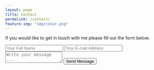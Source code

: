 ```yaml
---
layout: page
title: Contact
permalink: /contact/
feature-img: "img/color.png"
---
```


If you would like to get in touch with me please fill out the form below.

<form action="https://getsimpleform.com/messages?form_api_token=ee465ceafdd8123fbbaa19632ebc0baa" method="post">
  <!-- the redirect_to is optional, the form will redirect to the referrer on submission -->
  <input type='hidden' name='redirect_to' value='https://ConradPacesa.github.io/thank-you' />
  <input type='text' name='name' placeholder='Your Full Name' />
  <input type='email' name='email' placeholder='Your E-mail Address' />
  <textarea name='message' placeholder='Write your message ...'></textarea>
  <input type='submit' value='Send Message' />
</form>
